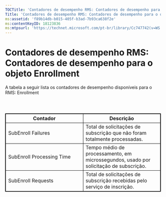 ```yaml
---
TOCTitle: 'Contadores de desempenho RMS: Contadores de desempenho para o objeto Enrollment'
Title: 'Contadores de desempenho RMS: Contadores de desempenho para o objeto Enrollment'
ms:assetid: 'f89b14db-b015-405f-b3ad-7b93ca638f2e'
ms:contentKeyID: 18123836
ms:mtpsurl: 'https://technet.microsoft.com/pt-br/library/Cc747742(v=WS.10)'
---
```


Contadores de desempenho RMS: Contadores de desempenho para o objeto Enrollment
===============================================================================

A tabela a seguir lista os contadores de desempenho disponíveis para o RMS: Enrollment

###  

 
<table style="border:1px solid black;">
<colgroup>
<col width="50%" />
<col width="50%" />
</colgroup>
<thead>
<tr class="header">
<th style="border:1px solid black;" >Contador</th>
<th style="border:1px solid black;" >Descrição</th>
</tr>
</thead>
<tbody>
<tr class="odd">
<td style="border:1px solid black;">SubEnroll Failures</td>
<td style="border:1px solid black;">Total de solicitações de subscrição que não foram totalmente processadas.</td>
</tr>
<tr class="even">
<td style="border:1px solid black;">SubEnroll Processing Time</td>
<td style="border:1px solid black;">Tempo médio de processamento, em microssegundos, usado por solicitação de subscrição.</td>
</tr>
<tr class="odd">
<td style="border:1px solid black;">SubEnroll Requests</td>
<td style="border:1px solid black;">Total de solicitações de subscrição recebidas pelo serviço de inscrição.</td>
</tr>
</tbody>
</table>
